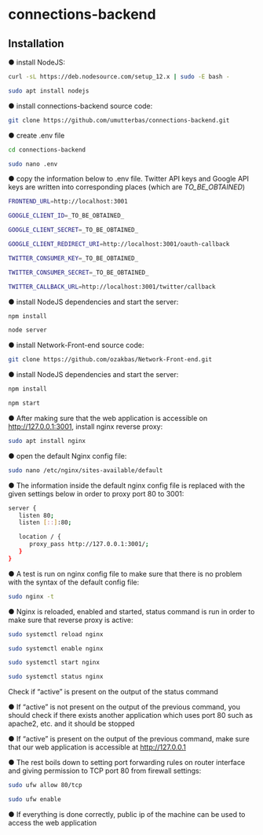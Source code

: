 # connections-backend



## Installation

● install NodeJS:

```bash
curl -sL https://deb.nodesource.com/setup_12.x | sudo -E bash -

sudo apt install nodejs
```

● install connections-backend source code:

```bash
git clone https://github.com/umutterbas/connections-backend.git
```

● create .env file 

```bash
cd connections-backend

sudo nano .env
```

● copy the information below to .env file. Twitter
API keys and Google API keys are written into corresponding places (which are
_TO_BE_OBTAINED_)

```bash
FRONTEND_URL=http://localhost:3001

GOOGLE_CLIENT_ID=_TO_BE_OBTAINED_ 

GOOGLE_CLIENT_SECRET=_TO_BE_OBTAINED_ 

GOOGLE_CLIENT_REDIRECT_URI=http://localhost:3001/oauth-callback

TWITTER_CONSUMER_KEY=_TO_BE_OBTAINED_ 

TWITTER_CONSUMER_SECRET=_TO_BE_OBTAINED_ 

TWITTER_CALLBACK_URL=http://localhost:3001/twitter/callback
```

● install NodeJS dependencies and start the server:

```bash
npm install

node server
```

● install Network-Front-end source code:

```bash
git clone https://github.com/ozakbas/Network-Front-end.git
```

● install NodeJS dependencies and start the server:

```bash
npm install

npm start
```

● After making sure that the web application is accessible on http://127.0.0.1:3001, install nginx reverse proxy:

```bash
sudo apt install nginx
```

● open the default Nginx config file:
```bash
sudo nano /etc/nginx/sites-available/default
```

● The information inside the default nginx config file is replaced with the given settings below in order to proxy port 80 to 3001:

```bash
server {
   listen 80; 
   listen [::]:80;

   location / {
      proxy_pass http://127.0.0.1:3001/; 
   }
}
```

● A test is run on nginx config file to make sure that there is no problem with the syntax of the default config file:
```bash
sudo nginx -t
```

● Nginx is reloaded, enabled and started, status command is run in order to make sure that reverse proxy is active:
```bash
sudo systemctl reload nginx

sudo systemctl enable nginx

sudo systemctl start nginx

sudo systemctl status nginx
```

Check if “active” is present on the output of
the status command

● If “active” is not present on the output of the previous command, you should check if there exists another application which uses port 80 such as apache2, etc. and it should be stopped

● If “active” is present on the output of the previous command, make sure that our web application is accessible at http://127.0.0.1


● The rest boils down to setting port forwarding rules on router interface and giving permission to TCP port 80 from firewall settings:
```bash
sudo ufw allow 80/tcp

sudo ufw enable
```

● If everything is done correctly, public ip of the machine can be used to access the web application
